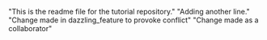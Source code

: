 "This is the readme file for the tutorial repository."
"Adding another line."
"Change made in dazzling_feature to provoke conflict"
"Change made as a collaborator"
